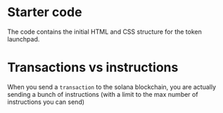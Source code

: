 # Starter code
The code contains the initial HTML and CSS structure for the token launchpad.

# Transactions vs instructions

When you send a `transaction` to the solana blockchain, you are actually sending a bunch of instructions (with a limit to the max number of instructions you can send)
